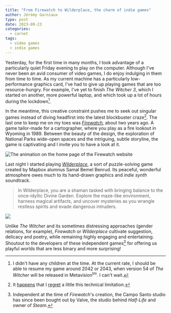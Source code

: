 ```yaml
---
title: "From Firewatch to Wilderplace, the charm of indie games"
author: Jérémy Garniaux
type: post
date: 2023-09-23
categories:
  - carnet
tags:
  - video games
  - indie games
---
```


Yesterday, for the first time in many months, I took advantage of a particularly quiet Friday evening to play on the computer. Although I've never been an avid consumer of video games, I do enjoy indulging in them from time to time. As my current machine has a particularly low-performance graphics card, I've had to give up playing games that are too resource-hungry. For example, I've yet to finish _The Witcher 3_, which I started on another, more powerful laptop, and which took up a lot of hours during the lockdown[^daron].

In the meantime, this creative constraint pushes me to seek out singular games instead of diving headfirst into the latest blockbuster craze[^zelda]. The last one to keep me on my toes was [_Firewatch_](https://www.firewatchgame.com/), about two years ago. A game tailor-made for a cartographer, where you play as a fire lookout in Wyoming in 1989. Between the beauty of the design, the exploration of National Parks wide-open spaces and the intriguing, subtle storyline, the game is captivating and I invite you to have a look at it.

![The animation on the home page of the Firewatch website](albums/carnet/indiegames/firewatch.gif)

Last night I started playing [_Wilderplace_](https://wilderplace.place/), a sort of puzzle-solving game created by Mapbox alumnus Samal Bemel Benrud. Its peaceful, wonderful atmosphere owes much to its hand-drawn graphics and _indie synth_ soundtrack.

> In Wilderplace, you are a shaman tasked with bringing balance to the once-idyllic Divine Garden. Explore the maze-like environment, harness magical artifacts, and uncover mysteries as you wrangle restless spirits and evade dangerous intruders.

![](albums/carnet/indiegames/wilderplace1.jpg)

Unlike _The Witcher_ and its sometimes distressing approaches (gender relations, for example), _Firewatch_ or _Wilderplace_ cultivate suggestion, delicacy and poetry, while remaining highly engaging and entertaining. Shoutout to the developers of these independent games[^valve] for offering us playful worlds that are less binary and more surprising!

[^daron]: I didn't have any children at the time. At the current rate, I should be able to resume my game around 2042 or 2043, when version 54 of _The Witcher_ will be released in Metavision<sup>tm</sup>. I can't wait.

[^zelda]: It [happens](https://fr.wikipedia.org/wiki/The_Legend_of_Zelda:_Tears_of_the_Kingdom) that I [regret](https://fr.wikipedia.org/wiki/Elden_Ring) a little this technical limitation.

[^valve]: Independent at the time of _Firewatch_'s creation, the Campo Santo studio has since been bought out by Valve, the studio behind _Half-Life_ and owner of _Steam_.